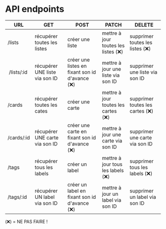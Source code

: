 # API endpoints

| URL        | GET                            | POST                                            | PATCH                                | DELETE                            |
|------------|--------------------------------|-------------------------------------------------|--------------------------------------|-----------------------------------|
| /lists     | récupérer toutes les listes    | créer une liste                                 | mettre à jour toutes les listes (❌) | supprimer toutes les listes (❌) |
| /lists/:id | récupérer UNE liste via son ID | créer une listes en fixant son id d'avance (❌) | mettre à jour une liste via son ID   | supprimer une liste via son ID    |
| /cards     | récupérer toutes les cates     | créer une carte                                 | mettre à jour toutes les cartes (❌) | supprimer toutes les cartes (❌) |
| /cards/:id | récupérer UNE carte via son ID | créer une carte en fixant son id d'avance (❌)  | mettre à jour une carte via son ID   | supprimer une carte via son ID    |
| /tags      | récupérer tous les labels      | créer un label                                  | mettre à jour tous les labels (❌)   | supprimer tous les labels (❌)   |
| /tags/:id  | récupérer UN label via son ID  | créer un label en fixant son id d'avance (❌)   | mettre à jour un label via son ID    | supprimer un label via son ID     |

(❌) = NE PAS FAIRE !
